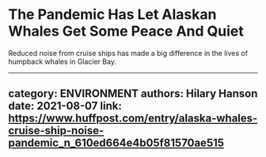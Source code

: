 # The Pandemic Has Let Alaskan Whales Get Some Peace And Quiet

Reduced noise from cruise ships has made a big difference in the lives of humpback whales in Glacier Bay.

---
category: ENVIRONMENT
authors: Hilary Hanson
date: 2021-08-07
link: https://www.huffpost.com/entry/alaska-whales-cruise-ship-noise-pandemic_n_610ed664e4b05f81570ae515
---
